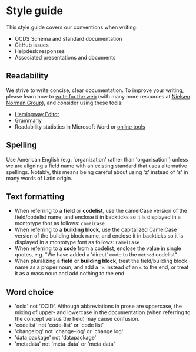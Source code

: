 # Style guide

This style guide covers our conventions when writing:

* OCDS Schema and standard documentation
* GitHub issues
* Helpdesk responses
* Associated presentations and documents

## Readability

We strive to write concise, clear documentation. To improve your writing, please learn how to [write for the web](https://www.usa.gov/style-guide/writing-for-web) (with many more resources at [Nielsen Norman Group](https://www.nngroup.com/topic/writing-web/)), and consider using these tools:

* [Hemingway Editor](http://www.hemingwayapp.com/)
* [Grammarly](https://www.grammarly.com/)
* Readability statistics in Microsoft Word or [online tools](https://www.webfx.com/tools/read-able/flesch-kincaid.html)

## Spelling

Use American English (e.g. 'organization' rather than 'organisation') unless we are aligning a field name with an existing standard that uses alternative spellings. Notably, this means being careful about using 'z' instead of 's' in many words of Latin origin.

## Text formatting

* When referring to a **field** or **codelist**, use the camelCase version of the field/codelist name, and enclose it in backticks so it is displayed in a montotype font as follows: `camelCase`
* When referring to a **building block**, use the capitalized CamelCase version of the building block name, and enclose it in backticks so it is displayed in a montotype font as follows: `CamelCase`
* When referring to a **code** from a codelist, enclose the value in single quotes, e.g. "We have added a 'direct' code to the `method` codelist"
* When pluralizing a **field** or **building block**, treat the field/building block name as a proper noun, and add a `'s` instead of an `s` to the end, or treat it as a mass noun and add nothing to the end

## Word choice

* 'ocid' not 'OCID'. Although abbreviations in prose are uppercase, the mixing of upper- and lowercase in the documentation (when referring to the concept versus the field) may cause confusion.
* 'codelist' not 'code-list' or 'code list'
* 'changelog' not 'change-log' or 'change log'
* 'data package' not 'datapackage'
* 'metadata' not 'meta-data' or 'meta data'
